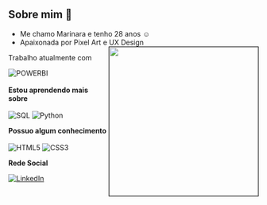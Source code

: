 ## Sobre mim :eyes:
- Me chamo Marinara e tenho 28 anos :relaxed:
- Apaixonada por Pixel Art e UX Design
<img src="https://avatars.githubusercontent.com/u/76715208?v=4" min-width="300px" max-width="300px" width="300px" align="right" border="1"></img>

Trabalho atualmente com

![POWERBI](https://img.shields.io/badge/PowerBI-F2C811?style=for-the-badge&logo=Power%20BI&logoColor=white)
<br><br>
<b>Estou aprendendo mais sobre</b>
<br><br>
![SQL](https://img.shields.io/badge/sql-3670A0?style=for-the-badge&logo=mysql&logoColor=fff)
![Python](https://img.shields.io/badge/python-3670A0?style=for-the-badge&logo=python&logoColor=ffdd54)

<b>Possuo algum conhecimento</b>
<br><br>
![HTML5](https://img.shields.io/badge/HTML5-E34F26?style=for-the-badge&logo=html5&logoColor=white)
![CSS3](https://img.shields.io/badge/CSS3-1572B6?style=for-the-badge&logo=css3&logoColor=white)

<b>Rede Social</b>

[![LinkedIn](https://img.shields.io/badge/LinkedIn-0077B5?style=for-the-badge&logo=linkedin&logoColor=white)](https://www.linkedin.com/in/marinara-maejima/)

